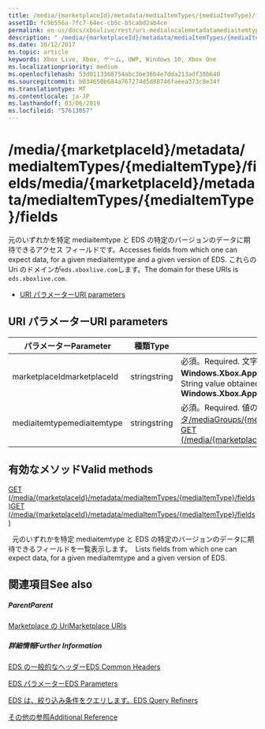 ```yaml
---
title: /media/{marketplaceId}/metadata/mediaItemTypes/{mediaItemType}/fields
assetID: fc9b556a-7fc7-64ec-cb5c-b5cabd2ab4ce
permalink: en-us/docs/xboxlive/rest/uri-medialocalemetadatamediaitemtypefields.html
description: " /media/{marketplaceId}/metadata/mediaItemTypes/{mediaItemType}/fields"
ms.date: 10/12/2017
ms.topic: article
keywords: Xbox Live, Xbox, ゲーム, UWP, Windows 10, Xbox One
ms.localizationpriority: medium
ms.openlocfilehash: 53d0113368754abc3be36b4e7dda213adf38b640
ms.sourcegitcommit: b034650b684a767274d5d88746faeea373c8e34f
ms.translationtype: MT
ms.contentlocale: ja-JP
ms.lasthandoff: 03/06/2019
ms.locfileid: "57613057"
---
```

# <a name="mediamarketplaceidmetadatamediaitemtypesmediaitemtypefields"></a><span data-ttu-id="65760-104">/media/{marketplaceId}/metadata/mediaItemTypes/{mediaItemType}/fields</span><span class="sxs-lookup"><span data-stu-id="65760-104">/media/{marketplaceId}/metadata/mediaItemTypes/{mediaItemType}/fields</span></span>
<span data-ttu-id="65760-105">元のいずれかを特定 mediaitemtype と EDS の特定のバージョンのデータに期待できるアクセス フィールドです。</span><span class="sxs-lookup"><span data-stu-id="65760-105">Accesses fields from which one can expect data, for a given mediaitemtype and a given version of EDS.</span></span> <span data-ttu-id="65760-106">これらの Uri のドメインが`eds.xboxlive.com`します。</span><span class="sxs-lookup"><span data-stu-id="65760-106">The domain for these URIs is `eds.xboxlive.com`.</span></span>
 
  * [<span data-ttu-id="65760-107">URI パラメーター</span><span class="sxs-lookup"><span data-stu-id="65760-107">URI parameters</span></span>](#ID4EV)
 
<a id="ID4EV"></a>

 
## <a name="uri-parameters"></a><span data-ttu-id="65760-108">URI パラメーター</span><span class="sxs-lookup"><span data-stu-id="65760-108">URI parameters</span></span>
 
| <span data-ttu-id="65760-109">パラメーター</span><span class="sxs-lookup"><span data-stu-id="65760-109">Parameter</span></span>| <span data-ttu-id="65760-110">種類</span><span class="sxs-lookup"><span data-stu-id="65760-110">Type</span></span>| <span data-ttu-id="65760-111">説明</span><span class="sxs-lookup"><span data-stu-id="65760-111">Description</span></span>| 
| --- | --- | --- | 
| <span data-ttu-id="65760-112">marketplaceId</span><span class="sxs-lookup"><span data-stu-id="65760-112">marketplaceId</span></span>| <span data-ttu-id="65760-113">string</span><span class="sxs-lookup"><span data-stu-id="65760-113">string</span></span>| <span data-ttu-id="65760-114">必須。</span><span class="sxs-lookup"><span data-stu-id="65760-114">Required.</span></span> <span data-ttu-id="65760-115">文字列から取得した値、 <b>Windows.Xbox.ApplicationModel.Store.Configuration.MarketplaceId</b>します。</span><span class="sxs-lookup"><span data-stu-id="65760-115">String value obtained from the <b>Windows.Xbox.ApplicationModel.Store.Configuration.MarketplaceId</b>.</span></span>| 
| <span data-ttu-id="65760-116">mediaitemtype</span><span class="sxs-lookup"><span data-stu-id="65760-116">mediaitemtype</span></span>| <span data-ttu-id="65760-117">string</span><span class="sxs-lookup"><span data-stu-id="65760-117">string</span></span>| <span data-ttu-id="65760-118">必須。</span><span class="sxs-lookup"><span data-stu-id="65760-118">Required.</span></span> <span data-ttu-id="65760-119">値の 1 つ[取得 (/media/{marketplaceId}/メタデータ/mediaGroups/{mediagroup}/mediaItemTypes)](uri-medialocalemetadatamediagroupsmediaitemtypesget.md)します。</span><span class="sxs-lookup"><span data-stu-id="65760-119">One of the values from [GET (/media/{marketplaceId}/metadata/mediaGroups/{mediagroup}/mediaItemTypes)](uri-medialocalemetadatamediagroupsmediaitemtypesget.md).</span></span>| 
  
<a id="ID4EBC"></a>

 
## <a name="valid-methods"></a><span data-ttu-id="65760-120">有効なメソッド</span><span class="sxs-lookup"><span data-stu-id="65760-120">Valid methods</span></span>

[<span data-ttu-id="65760-121">GET (/media/{marketplaceId}/metadata/mediaItemTypes/{mediaItemType}/fields)</span><span class="sxs-lookup"><span data-stu-id="65760-121">GET (/media/{marketplaceId}/metadata/mediaItemTypes/{mediaItemType}/fields)</span></span>](uri-medialocalemetadatamediaitemtypefieldsget.md)

<span data-ttu-id="65760-122">&nbsp;&nbsp;元のいずれかを特定 mediaitemtype と EDS の特定のバージョンのデータに期待できるフィールドを一覧表示します。</span><span class="sxs-lookup"><span data-stu-id="65760-122">&nbsp;&nbsp;Lists fields from which one can expect data, for a given mediaitemtype and a given version of EDS.</span></span>
 
<a id="ID4ELC"></a>

 
## <a name="see-also"></a><span data-ttu-id="65760-123">関連項目</span><span class="sxs-lookup"><span data-stu-id="65760-123">See also</span></span>
 
<a id="ID4ENC"></a>

 
##### <a name="parent"></a><span data-ttu-id="65760-124">Parent</span><span class="sxs-lookup"><span data-stu-id="65760-124">Parent</span></span> 

[<span data-ttu-id="65760-125">Marketplace の Uri</span><span class="sxs-lookup"><span data-stu-id="65760-125">Marketplace URIs</span></span>](atoc-reference-marketplace.md)

  
<a id="ID4EXC"></a>

 
##### <a name="further-information"></a><span data-ttu-id="65760-126">詳細情報</span><span class="sxs-lookup"><span data-stu-id="65760-126">Further Information</span></span> 

[<span data-ttu-id="65760-127">EDS の一般的なヘッダー</span><span class="sxs-lookup"><span data-stu-id="65760-127">EDS Common Headers</span></span>](../../additional/edscommonheaders.md)

 [<span data-ttu-id="65760-128">EDS パラメーター</span><span class="sxs-lookup"><span data-stu-id="65760-128">EDS Parameters</span></span>](../../additional/edsparameters.md)

 [<span data-ttu-id="65760-129">EDS は、絞り込み条件をクエリします。</span><span class="sxs-lookup"><span data-stu-id="65760-129">EDS Query Refiners</span></span>](../../additional/edsqueryrefiners.md)

 [<span data-ttu-id="65760-130">その他の参照</span><span class="sxs-lookup"><span data-stu-id="65760-130">Additional Reference</span></span>](../../additional/atoc-xboxlivews-reference-additional.md)

   